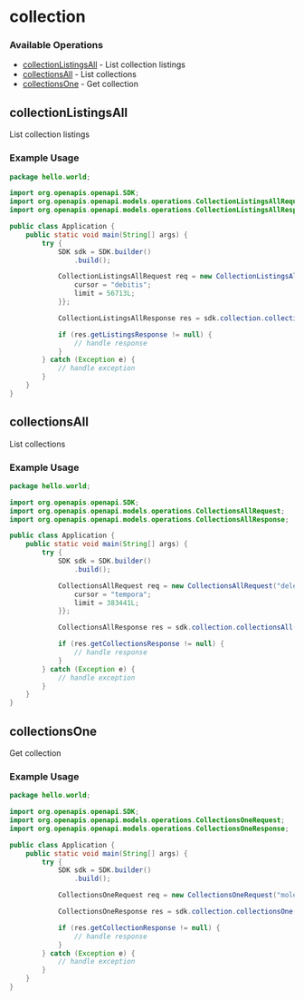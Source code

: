 # collection

### Available Operations

* [collectionListingsAll](#collectionlistingsall) - List collection listings
* [collectionsAll](#collectionsall) - List collections
* [collectionsOne](#collectionsone) - Get collection

## collectionListingsAll

List collection listings

### Example Usage

```java
package hello.world;

import org.openapis.openapi.SDK;
import org.openapis.openapi.models.operations.CollectionListingsAllRequest;
import org.openapis.openapi.models.operations.CollectionListingsAllResponse;

public class Application {
    public static void main(String[] args) {
        try {
            SDK sdk = SDK.builder()
                .build();

            CollectionListingsAllRequest req = new CollectionListingsAllRequest("iure", "magnam") {{
                cursor = "debitis";
                limit = 56713L;
            }};            

            CollectionListingsAllResponse res = sdk.collection.collectionListingsAll(req);

            if (res.getListingsResponse != null) {
                // handle response
            }
        } catch (Exception e) {
            // handle exception
        }
    }
}
```

## collectionsAll

List collections

### Example Usage

```java
package hello.world;

import org.openapis.openapi.SDK;
import org.openapis.openapi.models.operations.CollectionsAllRequest;
import org.openapis.openapi.models.operations.CollectionsAllResponse;

public class Application {
    public static void main(String[] args) {
        try {
            SDK sdk = SDK.builder()
                .build();

            CollectionsAllRequest req = new CollectionsAllRequest("delectus") {{
                cursor = "tempora";
                limit = 383441L;
            }};            

            CollectionsAllResponse res = sdk.collection.collectionsAll(req);

            if (res.getCollectionsResponse != null) {
                // handle response
            }
        } catch (Exception e) {
            // handle exception
        }
    }
}
```

## collectionsOne

Get collection

### Example Usage

```java
package hello.world;

import org.openapis.openapi.SDK;
import org.openapis.openapi.models.operations.CollectionsOneRequest;
import org.openapis.openapi.models.operations.CollectionsOneResponse;

public class Application {
    public static void main(String[] args) {
        try {
            SDK sdk = SDK.builder()
                .build();

            CollectionsOneRequest req = new CollectionsOneRequest("molestiae", "minus");            

            CollectionsOneResponse res = sdk.collection.collectionsOne(req);

            if (res.getCollectionResponse != null) {
                // handle response
            }
        } catch (Exception e) {
            // handle exception
        }
    }
}
```
